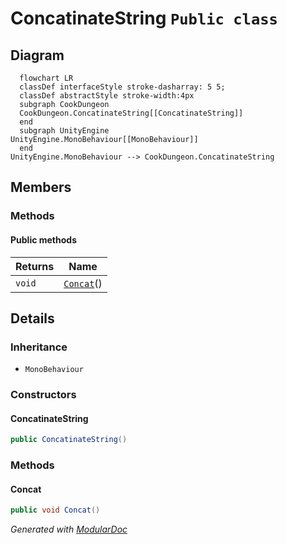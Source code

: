 # ConcatinateString `Public class`

## Diagram
```mermaid
  flowchart LR
  classDef interfaceStyle stroke-dasharray: 5 5;
  classDef abstractStyle stroke-width:4px
  subgraph CookDungeon
  CookDungeon.ConcatinateString[[ConcatinateString]]
  end
  subgraph UnityEngine
UnityEngine.MonoBehaviour[[MonoBehaviour]]
  end
UnityEngine.MonoBehaviour --> CookDungeon.ConcatinateString
```

## Members
### Methods
#### Public  methods
| Returns | Name |
| --- | --- |
| `void` | [`Concat`](#concat)() |

## Details
### Inheritance
 - `MonoBehaviour`

### Constructors
#### ConcatinateString
```csharp
public ConcatinateString()
```

### Methods
#### Concat
```csharp
public void Concat()
```

*Generated with* [*ModularDoc*](https://github.com/hailstorm75/ModularDoc)
